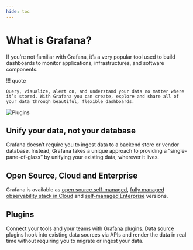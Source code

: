 ```yaml
---
hide: toc
---
```


# What is Grafana?

If you’re not familiar with Grafana, it’s a very popular tool used to build dashboards to monitor applications, infrastructures, and software components.

!!! quote

    Query, visualize, alert on, and understand your data no matter where it’s stored. With Grafana you can create, explore and share all of your data through beautiful, flexible dashboards.

<img class="sandwich" title="Plugins" src="/images/grafana-plugins.png">

## Unify your data, not your database

Grafana doesn’t require you to ingest data to a backend store or vendor database. Instead, Grafana takes a unique approach to providing a “single-pane-of-glass” by unifying your existing data, wherever it lives.

## Open Source, Cloud and Enterprise

Grafana is available as [open source self-managed](https://grafana.com/oss/), [fully managed observability stack in Cloud](https://grafana.com/products/cloud/) and [self-managed Enterprise](https://grafana.com/products/enterprise/) versions.

## Plugins

Connect your tools and your teams with [Grafana plugins](https://grafana.com/grafana/plugins/). Data source plugins hook into existing data sources via APIs and render the data in real time without requiring you to migrate or ingest your data.
